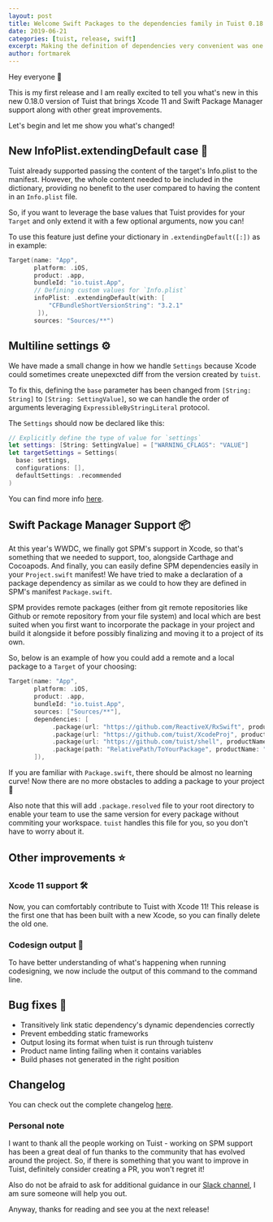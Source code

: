 ```yaml
---
layout: post
title: Welcome Swift Packages to the dependencies family in Tuist 0.18.0
date: 2019-06-21
categories: [tuist, release, swift]
excerpt: Making the definition of dependencies very convenient was one of our aims when we embarked on building Tuist and today, we are extending that convenience to external dependencies that are distributed as Swift Packages. Targets can now define packages as dependencies and Tuist will take care of the rest. Moreover, this version ships with improvements in the API of dynamic Info.plist files.
author: fortmarek
---
```


Hey everyone 👋

This is my first release and I am really excited to tell you what's new in this new 0.18.0 version of Tuist that brings Xcode 11 and Swift Package Manager support along with other great improvements.

Let's begin and let me show you what's changed!

## New InfoPlist.extendingDefault case 📝

Tuist already supported passing the content of the target's Info.plist to the manifest. However, the whole content needed to be included in the dictionary, providing no benefit to the user compared to having the content in an `Info.plist` file.

So, if you want to leverage the base values that Tuist provides for your `Target` and only extend it with a few optional arguments, now you can!

To use this feature just define your dictionary in `.extendingDefault([:])` as in example:

```swift
Target(name: "App",
       platform: .iOS,
       product: .app,
       bundleId: "io.tuist.App",
       // Defining custom values for `Info.plist`
       infoPlist: .extendingDefault(with: [
           "CFBundleShortVersionString": "3.2.1"
        ]),
       sources: "Sources/**")
```

## Multiline settings ⚙️

We have made a small change in how we handle `Settings` because Xcode could sometimes create unepexcted diff from the version created by `tuist`.

To fix this, defining the `base` parameter has been changed from `[String: String]` to `[String: SettingValue]`, so we can handle the order of arguments leveraging `ExpressibleByStringLiteral` protocol.

The `Settings` should now be declared like this:

```swift
// Explicitly define the type of value for `settings`
let settings: [String: SettingValue] = ["WARNING_CFLAGS": "VALUE"]
let targetSettings = Settings(
  base: settings,
  configurations: [],
  defaultSettings: .recommended
)
```

You can find more info [here](https://github.com/tuist/tuist/pull/464#issuecomment-529673717).

## Swift Package Manager Support 📦

At this year's WWDC, we finally got SPM's support in Xcode, so that's something that we needed to support, too, alongside Carthage and Cocoapods. And finally, you can easily define SPM dependencies easily in your `Project.swift` manifest! We have tried to make a declaration of a package dependency as similar as we could to how they are defined in SPM's manifest `Package.swift`.

SPM provides remote packages (either from git remote repositories like Github or remote repository from your file system) and local which are best suited when you first want to incorporate the package in your project and build it alongside it before possibly finalizing and moving it to a project of its own.

So, below is an example of how you could add a remote and a local package to a `Target` of your choosing:

```swift
Target(name: "App",
       platform: .iOS,
       product: .app,
       bundleId: "io.tuist.App",
       sources: ["Sources/**"],
       dependencies: [
            .package(url: "https://github.com/ReactiveX/RxSwift", productName: "RxSwift", .upToNextMajor(from: "5.0.0")),
            .package(url: "https://github.com/tuist/XcodeProj", productName: "xcodeproj", from: "6.7.0"),
            .package(url: "https://github.com/tuist/shell", productName: "shell", "2.1.2"..<"2.2.0"),
            .package(path: "RelativePath/ToYourPackage", productName: "PackageLibrary"),
       ]),
```

If you are familiar with `Package.swift`, there should be almost no learning curve! Now there are no more obstacles to adding a package to your project 🥳

Also note that this will add `.package.resolved` file to your root directory to enable your team to use the same version for every package without commiting your workspace. `tuist` handles this file for you, so you don't have to worry about it.

## Other improvements ⭐️

### Xcode 11 support 🛠

Now, you can comfortably contribute to Tuist with Xcode 11! This release is the first one that has been built with a new Xcode, so you can finally delete the old one.

### Codesign output 🔑

To have better understanding of what's happening when running codesigning, we now include the output of this command to the command line.

## Bug fixes 🐛

- Transitively link static dependency's dynamic dependencies correctly
- Prevent embedding static frameworks
- Output losing its format when tuist is run through tuistenv
- Product name linting failing when it contains variables
- Build phases not generated in the right position

## Changelog

You can check out the complete changelog [here](https://github.com/tuist/tuist/blob/master/CHANGELOG.md).

### Personal note

I want to thank all the people working on Tuist - working on SPM support has been a great deal of fun thanks to the community that has evolved around the project. So, if there is something that you want to improve in Tuist, definitely consider creating a PR, you won't regret it!

Also do not be afraid to ask for additional guidance in our [Slack channel](https://slack.tuist.io), I am sure someone will help you out.

Anyway, thanks for reading and see you at the next release!
